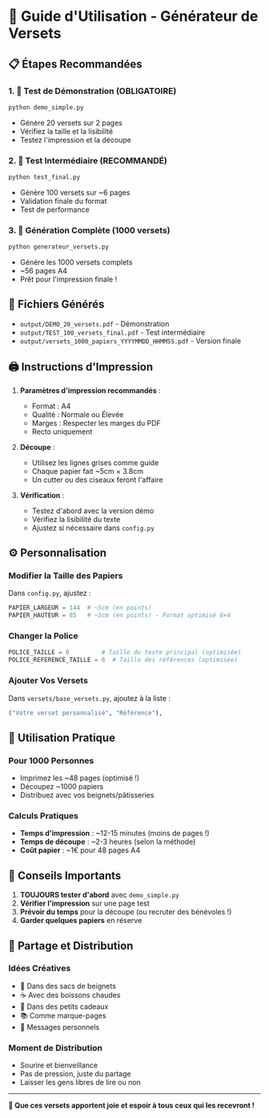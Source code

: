 # 🙏 Guide d'Utilisation - Générateur de Versets

## 📋 Étapes Recommandées

### 1. 🧪 Test de Démonstration (OBLIGATOIRE)
```bash
python demo_simple.py
```
- Génère 20 versets sur 2 pages
- Vérifiez la taille et la lisibilité
- Testez l'impression et la découpe

### 2. 🔬 Test Intermédiaire (RECOMMANDÉ)
```bash
python test_final.py
```
- Génère 100 versets sur ~6 pages
- Validation finale du format
- Test de performance

### 3. 🎯 Génération Complète (1000 versets)
```bash
python generateur_versets.py
```
- Génère les 1000 versets complets
- ~56 pages A4
- Prêt pour l'impression finale !

## 📄 Fichiers Générés

- `output/DEMO_20_versets.pdf` - Démonstration
- `output/TEST_100_versets_final.pdf` - Test intermédiaire  
- `output/versets_1000_papiers_YYYYMMDD_HHMMSS.pdf` - Version finale

## 🖨️ Instructions d'Impression

1. **Paramètres d'impression recommandés** :
   - Format : A4
   - Qualité : Normale ou Élevée
   - Marges : Respecter les marges du PDF
   - Recto uniquement

2. **Découpe** :
   - Utilisez les lignes grises comme guide
   - Chaque papier fait ~5cm × 3.8cm
   - Un cutter ou des ciseaux feront l'affaire

3. **Vérification** :
   - Testez d'abord avec la version démo
   - Vérifiez la lisibilité du texte
   - Ajustez si nécessaire dans `config.py`

## ⚙️ Personnalisation

### Modifier la Taille des Papiers
Dans `config.py`, ajustez :
```python
PAPIER_LARGEUR = 144  # ~5cm (en points)
PAPIER_HAUTEUR = 85   # ~3cm (en points) - Format optimisé 6×4
```

### Changer la Police
```python
POLICE_TAILLE = 8         # Taille du texte principal (optimisée)
POLICE_REFERENCE_TAILLE = 6  # Taille des références (optimisée)
```

### Ajouter Vos Versets
Dans `versets/base_versets.py`, ajoutez à la liste :
```python
("Votre verset personnalisé", "Référence"),
```

## 🎯 Utilisation Pratique

### Pour 1000 Personnes
- Imprimez les ~48 pages (optimisé !)
- Découpez ~1000 papiers
- Distribuez avec vos beignets/pâtisseries

### Calculs Pratiques
- **Temps d'impression** : ~12-15 minutes (moins de pages !)
- **Temps de découpe** : ~2-3 heures (selon la méthode)
- **Coût papier** : ~1€ pour 48 pages A4

## 🚨 Conseils Importants

1. **TOUJOURS tester d'abord** avec `demo_simple.py`
2. **Vérifier l'impression** sur une page test
3. **Prévoir du temps** pour la découpe (ou recruter des bénévoles !)
4. **Garder quelques papiers** en réserve

## 🤝 Partage et Distribution

### Idées Créatives
- 🍩 Dans des sacs de beignets
- ☕ Avec des boissons chaudes  
- 🎁 Dans des petits cadeaux
- 📚 Comme marque-pages
- 💌 Messages personnels

### Moment de Distribution
- Sourire et bienveillance
- Pas de pression, juste du partage
- Laisser les gens libres de lire ou non

---

**🙏 Que ces versets apportent joie et espoir à tous ceux qui les recevront !**
